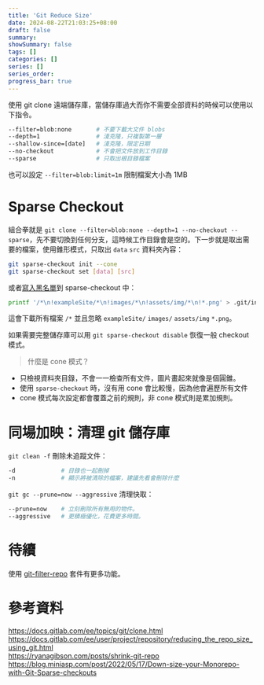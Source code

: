 ```yaml
---
title: 'Git Reduce Size'
date: 2024-08-22T21:03:25+08:00
draft: false
summary: 
showSummary: false
tags: []
categories: []
series: []
series_order: 
progress_bar: true
---
```


使用 git clone 遠端儲存庫，當儲存庫過大而你不需要全部資料的時候可以使用以下指令。

```sh
--filter=blob:none       # 不要下載大文件 blobs
--depth=1                # 淺克隆，只複製第一層
--shallow-since=[date]   # 淺克隆，限定日期
--no-checkout            # 不會把文件放到工作目錄
--sparse                 # 只取出根目錄檔案
```

也可以設定 `--filter=blob:limit=1m` 限制檔案大小為 1MB

# Sparse Checkout
組合拳就是 `git clone --filter=blob:none --depth=1 --no-checkout --sparse`，先不要切換到任何分支，這時候工作目錄會是空的。下一步就是取出需要的檔案，使用錐形模式，只取出 `data` `src` 資料夾內容：

```sh
git sparse-checkout init --cone
git sparse-checkout set [data] [src]
```

或者[寫入黑名單](https://ryanagibson.com/posts/shrink-git-repo/#as-a-user)到 sparse-checkout 中：

```sh
printf '/*\n!exampleSite/*\n!images/*\n!assets/img/*\n!*.png' > .git/info/sparse-checkout && git checkout
```

這會下載所有檔案 `/*` 並且忽略 `exampleSite/` `images/` `assets/img`  `*.png`。

如果需要完整儲存庫可以用 `git sparse-checkout disable` 恢復一般 checkout 模式。

> 什麼是 cone 模式？
- 只檢視資料夾目錄，不會一一檢查所有文件，圖片畫起來就像是個圓錐。
- 使用 `sparse-checkout` 時，沒有用 cone 會比較慢，因為他會遍歷所有文件
- cone 模式每次設定都會覆蓋之前的規則，非 cone 模式則是累加規則。

# 同場加映：清理 git 儲存庫
`git clean -f` 刪除未追蹤文件：

```sh
-d             # 目錄也一起刪掉
-n             # 顯示將被清除的檔案，建議先看會刪除什麼
```

`git gc --prune=now --aggressive` 清理快取：
```sh
--prune=now    # 立刻刪除所有無用的物件。
--aggressive   # 更積極優化，花費更多時間。
```

# 待續
使用 [git-filter-repo](https://github.com/newren/git-filter-repo) 套件有更多功能。

# 參考資料
https://docs.gitlab.com/ee/topics/git/clone.html   
https://docs.gitlab.com/ee/user/project/repository/reducing_the_repo_size_using_git.html   
https://ryanagibson.com/posts/shrink-git-repo   
https://blog.miniasp.com/post/2022/05/17/Down-size-your-Monorepo-with-Git-Sparse-checkouts   